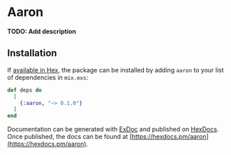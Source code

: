 # Aaron

**TODO: Add description**

## Installation

If [available in Hex](https://hex.pm/docs/publish), the package can be installed
by adding `aaron` to your list of dependencies in `mix.exs`:

```elixir
def deps do
  [
    {:aaron, "~> 0.1.0"}
  ]
end
```

Documentation can be generated with [ExDoc](https://github.com/elixir-lang/ex_doc)
and published on [HexDocs](https://hexdocs.pm). Once published, the docs can
be found at [https://hexdocs.pm/aaron](https://hexdocs.pm/aaron).

